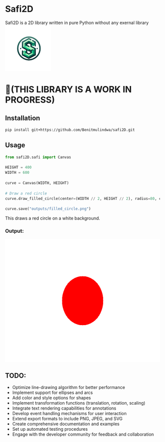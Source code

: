 # Safi2D
Safi2D is a 2D library written in pure Python without any exernal library
<img src="assets/logo.png" width=150 height=150>

# 🚨(THIS LIBRARY IS A WORK IN PROGRESS)

## Installation

```bash
pip install git+https://github.com/Benitmulindwa/safi2D.git
```
## Usage
```python
from safi2D.safi import Canvas

HEIGHT = 400
WIDTH = 600

curve = Canvas(WIDTH, HEIGHT)

# Draw a red circle
curve.draw_filled_circle(center=(WIDTH // 2, HEIGHT // 2), radius=80, color=(255, 0, 0))

curve.save("outputs/filled_circle.png")
```
This draws a red circle on a white background.
### Output:
<img src="outputs/filled_circle.png" width=600 height=400>

## TODO:

- Optimize line-drawing algorithm for better performance
- Implement support for ellipses and arcs
- Add color and style options for shapes
- Implement transformation functions (translation, rotation, scaling)
- Integrate text rendering capabilities for annotations
- Develop event handling mechanisms for user interaction
- Extend export formats to include PNG, JPEG, and SVG
- Create comprehensive documentation and examples
- Set up automated testing procedures
- Engage with the developer community for feedback and collaboration
